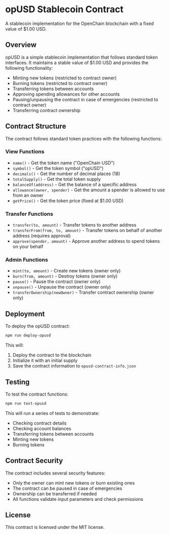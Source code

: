 # opUSD Stablecoin Contract

A stablecoin implementation for the OpenChain blockchain with a fixed value of $1.00 USD.

## Overview

opUSD is a simple stablecoin implementation that follows standard token interfaces. It maintains a stable value of $1.00 USD and provides the following functionality:

- Minting new tokens (restricted to contract owner)
- Burning tokens (restricted to contract owner)
- Transferring tokens between accounts
- Approving spending allowances for other accounts
- Pausing/unpausing the contract in case of emergencies (restricted to contract owner)
- Transferring contract ownership

## Contract Structure

The contract follows standard token practices with the following functions:

### View Functions

- `name()` - Get the token name ("OpenChain USD")
- `symbol()` - Get the token symbol ("opUSD")
- `decimals()` - Get the number of decimal places (18)
- `totalSupply()` - Get the total token supply
- `balanceOf(address)` - Get the balance of a specific address
- `allowance(owner, spender)` - Get the amount a spender is allowed to use from an owner
- `getPrice()` - Get the token price (fixed at $1.00 USD)

### Transfer Functions

- `transfer(to, amount)` - Transfer tokens to another address
- `transferFrom(from, to, amount)` - Transfer tokens on behalf of another address (requires approval)
- `approve(spender, amount)` - Approve another address to spend tokens on your behalf

### Admin Functions

- `mint(to, amount)` - Create new tokens (owner only)
- `burn(from, amount)` - Destroy tokens (owner only)
- `pause()` - Pause the contract (owner only)
- `unpause()` - Unpause the contract (owner only)
- `transferOwnership(newOwner)` - Transfer contract ownership (owner only)

## Deployment

To deploy the opUSD contract:

```bash
npm run deploy-opusd
```

This will:
1. Deploy the contract to the blockchain
2. Initialize it with an initial supply
3. Save the contract information to `opusd-contract-info.json`

## Testing

To test the contract functions:

```bash
npm run test-opusd
```

This will run a series of tests to demonstrate:
- Checking contract details
- Checking account balances
- Transferring tokens between accounts
- Minting new tokens
- Burning tokens

## Contract Security

The contract includes several security features:

- Only the owner can mint new tokens or burn existing ones
- The contract can be paused in case of emergencies
- Ownership can be transferred if needed
- All functions validate input parameters and check permissions

## License

This contract is licensed under the MIT license. 
